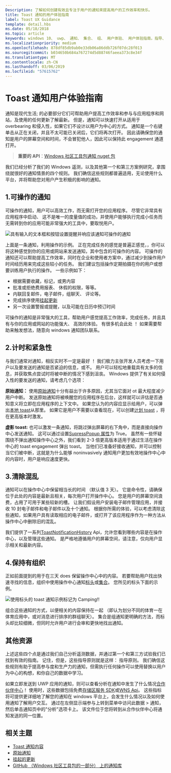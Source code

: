 ```yaml
---
Description: 了解如何创建有效且专注于用户的通知来提高用户的工作效率和快乐。
title: Toast 通知的用户体验指南
label: Toast UX Guidance
template: detail.hbs
ms.date: 05/18/2018
ms.topic: article
keywords: windows 10、 uwp、 通知、 集合、 组、 用户体验、 用户体验指南，指导、 操作、 toast、 操作中心、 noninterruptive、 有效的通知、 非侵入式通知可操作的管理、 组织
ms.localizationpriority: medium
ms.openlocfilehash: 878df85db9ab0e33db06a86ddb726f07dc28f013
ms.sourcegitcommit: b034650b684a767274d5d88746faeea373c8e34f
ms.translationtype: MT
ms.contentlocale: zh-CN
ms.lasthandoff: 03/06/2019
ms.locfileid: "57615762"
---
```

# <a name="toast-notification-ux-guidance"></a>Toast 通知用户体验指南
通知是现代生活; 的必要部分它们可帮助用户提高工作效率和参与与应用程序和网站，及使用的任何更新了解最新。 但是，通知可以快速打开从适用于 overbearing 和侵入性，如果它们不设计以用户为中心的方式。 通知是一个右键单击从正在关闭，并且不太可能已关闭后，它们将再次打开。  因此请确保您的通知是用户的屏幕空间和时间，不会冒犯他人，因此可以保持此 engagement 通道打开。

> **重要的 API**：[Windows 社区工具包通知 nuget 包](https://www.nuget.org/packages/Microsoft.Toolkit.Uwp.Notifications/)

我们已经分析了我们的 Windows 遥测，以及其他第一个和第三方案例研究，拿围绕就很好的通知情景的四个规则。  我们确信这些规则都普遍适用，无论使用什么平台，并将帮助您对用户产生积极的影响的通知。

## <a name="1-actionable-notifications"></a>1.可操作的通知
可操作的通知，用户可以高效工作，而无需打开您的应用程序。  尽管它非常具有应用程序中启动、 这不是唯一的度量值的成功，并使用户能够执行完成小任务而无需转到你的应用可能非常强大的工具中，要取悦用户。

![具有输入的文本框和按钮设置提醒并响应该通知可操作的通知](images/actionable-notification-example01.png)

上面是一条通知，利用操作的示例。 正在完成任务的感觉是普遍正感觉，，你可以将这种感觉到你的应用或网站来发送通知，其中包含的可操作的内容。 可操作的通知还可以帮助提高工作效率，同时在企业和使用者方案中，通过减少到操作用户时间经历用来完成这些较小的任务。 我们建议包括操作定期拍摄在你的用户或想要训练用户执行的操作。  一些示例如下：
* 根据需要收藏，标记，或男内容
* 批准或拒绝费用报表、 休假的权限，等等。
* 内联回复邮件，电子邮件，组聊天、 评论等。
* 完成排序使用[挂起更新](toast-pending-update.md)
* 另一次设置警报或提醒，以及可能在日历中预订时间

可操作的通知是非常强大的工具，帮助用户感觉提高工作效率，完成任务，并且具有与你的应用或网站的功能强大、 高效的体验。  有很多机会此处 ！ 如果需要帮助来触发想法，随意向 windows 通知团队联系。

## <a name="2-timing-and-urgency"></a>2.计时和紧急性
与我们通常对通知，相反实时不一定是最好 ！ 我们极力主张开发人员考虑一下用户以及要发送的通知是否紧迫的信息，或不。 用户可以轻松地重载具有太多的信息，并获取焦点尝试时将被中断的情况下感到沮丧。 Windows 提供了有关如何侵入性的要发送的通知，请考虑几个选项：

**原始通知：** 使用[原始通知](raw-notification-overview.md)十分有益出于许多原因，尤其当它面对 ot 最大程度减少用户中断。  发送原始通知将被唤醒您的应用程序在后台，这样就可以评估是否通知意义将立即在应用程序的上下文中。 如果您认为的内容应显示给用户，可以弹出[本地 toast](send-local-toast.md)从那里。  如果它是用户不需要以查看现在，可以创建[计划 toast](https://blogs.msdn.microsoft.com/tiles_and_toasts/2016/09/30/quickstart-sending-an-alarm-in-windows-10/) ，将在更高版本时激发。


**虚影 toast:** 也可以激发一条通知，将跳过弹出屏幕的右下角中，而是直接向操作中心发送通知。 这可以通过设置[SupressPopup 属性](https://docs.microsoft.com/en-us/uwp/api/windows.ui.notifications.toastnotification.suppresspopup)为 True。 虽然有一些怀疑围绕不弹出通知操作中心之外，我们看到 2-3 倍更高版本适用于通过生活在操作中心的 toast engagement 弹出 toast。  当他们已准备好接收通知，并可以控制当它们被中断，这就是为什么能够 noninvasively 通知用户更加有效地操作中心中的内容时，用户是响应速度更快。

## <a name="3-clear-out-the-clutter"></a>3.清除混乱
通知可以在操作中心中保留相当长的时间 （默认值 3 天）。  它是命令性，请确保位于此处的内容是最新且相关，每次用户打开操作中心。 您是用户的屏幕空间浪费，占用了可用于某些较新的槽。  让我们假设用户安装电子邮件管理应用，并接收 10 封电子邮件和电子邮件以及十个通知。  根据你所需的体验，可以考虑清除这些通知，如果用户具有读取相应的电子邮件，或打开了该应用程序作为一种方法从操作中心中删除旧的混乱。

我们提供了一系列[ToastNotificationHistory](https://docs.microsoft.com/en-us/uwp/api/windows.ui.notifications.toastnotificationhistory) Api，允许您看到哪些内容是在操作中心，以及管理这些通知。 是严格地遵循用户的屏幕空间，请注意，仅向用户显示相关和最新内容。

## <a name="4-keeping-organized"></a>4.保持有组织
正如前面提到的用于在三天 does 保留操作中心中的内容。  若要帮助用户找出快速寻找的信息，组织中使用操作中心通知[标头](https://docs.microsoft.com/en-us/windows/uwp/design/shell/tiles-and-notifications/toast-headers)或[集合](https://docs.microsoft.com/en-us/uwp/api/windows.ui.notifications.toastcollection)。 您所见的标头下面的示例。

![使用标头的 toast 通知示例标记为 Camping!!](images/toast-headers-action-center.png)

组合这些通知的方式，以便相关的内容保持在一起 （即认为划分不同的体育一在体育应用中，或对消息进行排序的群组聊天）。 集合是组通知更明确的方法，而标头却比较细微，但同时允许用户进行会审和更快地找出通知。

## <a name="other-resources"></a>其他资源
上述这些四个点是通过我们自己分析遥测数据，并通过第一个和第三方试验我们已找到有效的指南。 记住，但是，这些指导原则就是这样： 指导原则。  我们确信这些规则有助于提高参与度和生产力的通知，但需执行任何操作可以使用替换以用户为中心的构想，和你自己的数据中学习。  

如果立即发送到 UWP 应用的通知，则可以查看分析在通知中发生了什么情况[合作伙伴中心](https://partner.microsoft.com/dashboard)！ 使用时，这些数据包括免费[存储区服务 SDK](https://marketplace.visualstudio.com/items?itemName=AdMediator.MicrosoftStoreServicesSDK)或[WNS Api](https://docs.microsoft.com/en-us/windows/uwp/design/shell/tiles-and-notifications/windows-push-notification-services--wns--overview)。 这些指标将可提供更详细地了解您的通知在 windows 平台上，会发生什么情况以及如何使用通知了解用户交互。 通过在左侧显示端参与上转到菜单中访问此数据 > 通知，然后单击通知页中的"分析"选项卡上。  该文件位于您将转到从合作伙伴中心将通知发送的同一位置。

## <a name="related-topics"></a>相关主题

* [Toast 通知内容](adaptive-interactive-toasts.md)
* [原始通知](raw-notification-overview.md)
* [挂起的更新](toast-pending-update.md)
* [GitHub （Windows 社区工具包的一部分） 上的通知库](https://github.com/Microsoft/UWPCommunityToolkit/tree/master/Microsoft.Toolkit.Uwp.Notifications)
